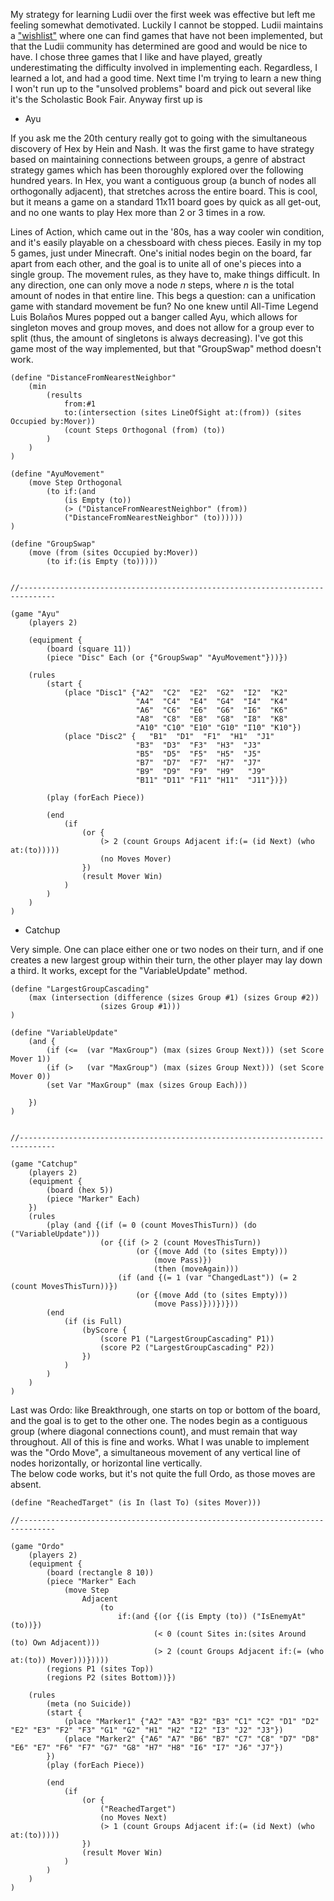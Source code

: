 My strategy for learning Ludii over the first week was effective but left me feeling somewhat 
demotivated. Luckily I cannot be stopped. Ludii maintains a ["wishlist"](https://ludii.games/wishlist.php) where one
can find games that have not been implemented, but that the Ludii community has determined are
good and would be nice to have. I chose three games that I like and have played, greatly underestimating
the difficulty involved in implementing each. Regardless, I learned a lot, and had a good time. Next 
time I'm trying to learn a new thing I won't run up to the "unsolved problems" board and pick out several
like it's the Scholastic Book Fair. Anyway first up is

  - Ayu
  
If you ask me the 20th century really got to going with the simultaneous discovery of Hex by Hein and 
Nash. It was the first game to have strategy based on maintaining connections between groups, a genre of 
abstract strategy games which has been thoroughly explored over the following hundred years. In Hex, you 
want a contiguous group (a bunch of nodes all orthogonally adjacent), that stretches across the entire 
board. This is cool, but it means a game on a standard 11x11 board goes by quick as all get-out, and 
no one wants to play Hex more than 2 or 3 times in a row. 

Lines of Action, which came out in the '80s, has a way cooler win condition, and it's easily playable
on a chessboard with chess pieces. Easily in my top 5 games, just under Minecraft. One's initial nodes 
begin on the board, far apart from each other, and the goal is to unite all of one's pieces into a single 
group. The movement rules, as they have to, make things difficult. In any direction, one can only move a 
node $n$ steps, where $n$ is the total amount of nodes in that entire line. This begs a question: can a 
unification game with standard movement be fun? No one knew until All-Time Legend Luis Bolaños Mures 
popped out a banger called Ayu, which allows for singleton moves and group moves, and does not allow for a
group ever to split (thus, the amount of singletons is always decreasing). I've got this game most of the way 
implemented, but that "GroupSwap" method doesn't work. 

	(define "DistanceFromNearestNeighbor"
		(min
			(results
				from:#1
				to:(intersection (sites LineOfSight at:(from)) (sites Occupied by:Mover))
				(count Steps Orthogonal (from) (to))
			)
		)
	)
	
	(define "AyuMovement"
		(move Step Orthogonal
			(to if:(and 
				(is Empty (to)) 
				(> ("DistanceFromNearestNeighbor" (from)) 
				("DistanceFromNearestNeighbor" (to))))))
	)
	
	(define "GroupSwap"
		(move (from (sites Occupied by:Mover))
			(to if:(is Empty (to)))))
				
	
	//------------------------------------------------------------------------------
	
	(game "Ayu" 
		(players 2) 
		
		(equipment { 
			(board (square 11)) 
			(piece "Disc" Each (or {"GroupSwap" "AyuMovement"}))})
		
		(rules 
			(start { 
				(place "Disc1" {"A2"  "C2"  "E2"  "G2"  "I2"  "K2" 
								"A4"  "C4"  "E4"  "G4"  "I4"  "K4"
								"A6"  "C6"  "E6"  "G6"  "I6"  "K6"
								"A8"  "C8"  "E8"  "G8"  "I8"  "K8"
								"A10" "C10" "E10" "G10" "I10" "K10"})
				(place "Disc2" {   "B1"  "D1"  "F1"  "H1"  "J1"   
								"B3"  "D3"  "F3"  "H3"  "J3"  
								"B5"  "D5"  "F5"  "H5"  "J5"  
								"B7"  "D7"  "F7"  "H7"  "J7"  
								"B9"  "D9"  "F9"  "H9"   "J9" 
								"B11" "D11" "F11" "H11"  "J11"})})
			
			(play (forEach Piece))
			
			(end 
				(if 
					(or {
						(> 2 (count Groups Adjacent if:(= (id Next) (who at:(to)))))
						(no Moves Mover)
					})
					(result Mover Win)
				)
			) 
		)
	)
  
- Catchup

Very simple. One can place either one or two nodes on their turn, and if one creates a new largest 
group within their turn, the other player may lay down a third. It works, except for the "VariableUpdate"
method. 

	(define "LargestGroupCascading"
		(max (intersection (difference (sizes Group #1) (sizes Group #2)) 
						(sizes Group #1))) 		
	)
	
	(define "VariableUpdate"
		(and {
			(if (<=  (var "MaxGroup") (max (sizes Group Next))) (set Score Mover 1))
			(if (>   (var "MaxGroup") (max (sizes Group Next))) (set Score Mover 0))
			(set Var "MaxGroup" (max (sizes Group Each)))
			
		})
	)
	
	
	//------------------------------------------------------------------------------
	
	(game "Catchup" 
		(players 2) 
		(equipment { 
			(board (hex 5))
			(piece "Marker" Each) 
		}) 
		(rules 
			(play (and {(if (= 0 (count MovesThisTurn)) (do ("VariableUpdate"))) 
						(or {(if (> 2 (count MovesThisTurn))
								(or {(move Add (to (sites Empty)))
									(move Pass)})
									(then (moveAgain)))
							(if (and {(= 1 (var "ChangedLast")) (= 2 (count MovesThisTurn))})
								(or {(move Add (to (sites Empty)))
									(move Pass)}))})}))        
			(end
				(if (is Full)
					(byScore {
						(score P1 ("LargestGroupCascading" P1))
						(score P2 ("LargestGroupCascading" P2))
					}) 
				)
			)
		)
	)
  
  Last was Ordo: like Breakthrough, one starts on top or bottom of the board, and the goal is to 
  get to the other one. The nodes begin as a contiguous group (where diagonal connections count), and 
  must remain that way throughout. All of this is fine and works. What I was unable to implement was the 
  "Ordo Move", a simultaneous movement of any vertical line of nodes horizontally, or horizontal line vertically.  
  The below code works, but it's not quite the full Ordo, as those moves are absent. 
  
  	(define "ReachedTarget" (is In (last To) (sites Mover)))
	
	//------------------------------------------------------------------------------
	
	(game "Ordo" 
		(players 2) 
		(equipment { 
			(board (rectangle 8 10)) 
			(piece "Marker" Each                
				(move Step
					Adjacent
						(to 
							if:(and {(or {(is Empty (to)) ("IsEnemyAt" (to))})
									(< 0 (count Sites in:(sites Around (to) Own Adjacent)))                
									(> 2 (count Groups Adjacent if:(= (who at:(to)) Mover)))}))))
			(regions P1 (sites Top))
			(regions P2 (sites Bottom))})
			
		(rules 
			(meta (no Suicide))
			(start { 
				(place "Marker1" {"A2" "A3" "B2" "B3" "C1" "C2" "D1" "D2" "E2" "E3" "F2" "F3" "G1" "G2" "H1" "H2" "I2" "I3" "J2" "J3"})
				(place "Marker2" {"A6" "A7" "B6" "B7" "C7" "C8" "D7" "D8" "E6" "E7" "F6" "F7" "G7" "G8" "H7" "H8" "I6" "I7" "J6" "J7"})
			})
			(play (forEach Piece))
			
			(end 
				(if 
					(or {
						("ReachedTarget") 
						(no Moves Next)
						(> 1 (count Groups Adjacent if:(= (id Next) (who at:(to)))))					
					})
					(result Mover Win)
				)
			) 
		)
	)
